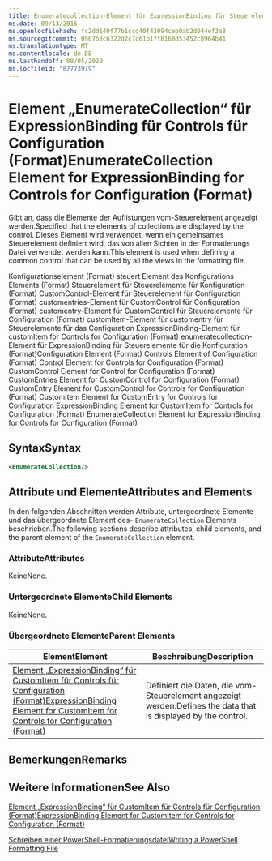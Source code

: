 ```yaml
---
title: Enumeratecollection-Element für ExpressionBinding für Steuerelemente für die Konfiguration (Format) | Microsoft-Dokumentation
ms.date: 09/13/2016
ms.openlocfilehash: fc2dd140f77b1ccd40f43094ceb0ab2d044ef3a8
ms.sourcegitcommit: 0907b8c6322d2c7c61b17f8168d53452c8964b41
ms.translationtype: MT
ms.contentlocale: de-DE
ms.lasthandoff: 08/05/2020
ms.locfileid: "87773979"
---
```

# <a name="enumeratecollection-element-for-expressionbinding-for-controls-for-configuration-format"></a><span data-ttu-id="f4143-102">Element „EnumerateCollection“ für ExpressionBinding für Controls für Configuration (Format)</span><span class="sxs-lookup"><span data-stu-id="f4143-102">EnumerateCollection Element for ExpressionBinding for Controls for Configuration (Format)</span></span>

<span data-ttu-id="f4143-103">Gibt an, dass die Elemente der Auflistungen vom-Steuerelement angezeigt werden.</span><span class="sxs-lookup"><span data-stu-id="f4143-103">Specified that the elements of collections are displayed by the control.</span></span> <span data-ttu-id="f4143-104">Dieses Element wird verwendet, wenn ein gemeinsames Steuerelement definiert wird, das von allen Sichten in der Formatierungs Datei verwendet werden kann.</span><span class="sxs-lookup"><span data-stu-id="f4143-104">This element is used when defining a common control that can be used by all the views in the formatting file.</span></span>

<span data-ttu-id="f4143-105">Konfigurationselement (Format) steuert Element des Konfigurations Elements (Format) Steuerelement für Steuerelemente für Konfiguration (Format) CustomControl-Element für Steuerelement für Configuration (Format) customentries-Element für CustomControl für Configuration (Format) customentry-Element für CustomControl für Steuerelemente für Configuration (Format) customItem-Element für customentry für Steuerelemente für das Configuration ExpressionBinding-Element für customItem for Controls for Configuration (Format) enumeratecollection-Element für ExpressionBinding für Steuerelemente für die Konfiguration (Format)</span><span class="sxs-lookup"><span data-stu-id="f4143-105">Configuration Element (Format) Controls Element of Configuration (Format) Control Element for Controls for Configuration (Format) CustomControl Element for Control for Configuration (Format) CustomEntries Element for CustomControl for Configuration (Format) CustomEntry Element for CustomControl for Controls for Configuration (Format) CustomItem Element for CustomEntry for Controls for Configuration ExpressionBinding Element for CustomItem for Controls for Configuration (Format) EnumerateCollection Element for ExpressionBinding for Controls for Configuration (Format)</span></span>

## <a name="syntax"></a><span data-ttu-id="f4143-106">Syntax</span><span class="sxs-lookup"><span data-stu-id="f4143-106">Syntax</span></span>

```xml
<EnumerateCollection/>
```

## <a name="attributes-and-elements"></a><span data-ttu-id="f4143-107">Attribute und Elemente</span><span class="sxs-lookup"><span data-stu-id="f4143-107">Attributes and Elements</span></span>

<span data-ttu-id="f4143-108">In den folgenden Abschnitten werden Attribute, untergeordnete Elemente und das übergeordnete Element des- `EnumerateCollection` Elements beschrieben.</span><span class="sxs-lookup"><span data-stu-id="f4143-108">The following sections describe attributes, child elements, and the parent element of the `EnumerateCollection` element.</span></span>

### <a name="attributes"></a><span data-ttu-id="f4143-109">Attribute</span><span class="sxs-lookup"><span data-stu-id="f4143-109">Attributes</span></span>

<span data-ttu-id="f4143-110">Keine</span><span class="sxs-lookup"><span data-stu-id="f4143-110">None.</span></span>

### <a name="child-elements"></a><span data-ttu-id="f4143-111">Untergeordnete Elemente</span><span class="sxs-lookup"><span data-stu-id="f4143-111">Child Elements</span></span>

<span data-ttu-id="f4143-112">Keine</span><span class="sxs-lookup"><span data-stu-id="f4143-112">None.</span></span>

### <a name="parent-elements"></a><span data-ttu-id="f4143-113">Übergeordnete Elemente</span><span class="sxs-lookup"><span data-stu-id="f4143-113">Parent Elements</span></span>

|<span data-ttu-id="f4143-114">Element</span><span class="sxs-lookup"><span data-stu-id="f4143-114">Element</span></span>|<span data-ttu-id="f4143-115">Beschreibung</span><span class="sxs-lookup"><span data-stu-id="f4143-115">Description</span></span>|
|-------------|-----------------|
|[<span data-ttu-id="f4143-116">Element „ExpressionBinding“ für CustomItem für Controls für Configuration (Format)</span><span class="sxs-lookup"><span data-stu-id="f4143-116">ExpressionBinding Element for CustomItem for Controls for Configuration (Format)</span></span>](./expressionbinding-element-for-customitem-for-controls-for-configuration-format.md)|<span data-ttu-id="f4143-117">Definiert die Daten, die vom-Steuerelement angezeigt werden.</span><span class="sxs-lookup"><span data-stu-id="f4143-117">Defines the data that is displayed by the control.</span></span>|

## <a name="remarks"></a><span data-ttu-id="f4143-118">Bemerkungen</span><span class="sxs-lookup"><span data-stu-id="f4143-118">Remarks</span></span>

## <a name="see-also"></a><span data-ttu-id="f4143-119">Weitere Informationen</span><span class="sxs-lookup"><span data-stu-id="f4143-119">See Also</span></span>

[<span data-ttu-id="f4143-120">Element „ExpressionBinding“ für CustomItem für Controls für Configuration (Format)</span><span class="sxs-lookup"><span data-stu-id="f4143-120">ExpressionBinding Element for CustomItem for Controls for Configuration (Format)</span></span>](./expressionbinding-element-for-customitem-for-controls-for-configuration-format.md)

[<span data-ttu-id="f4143-121">Schreiben einer PowerShell-Formatierungsdatei</span><span class="sxs-lookup"><span data-stu-id="f4143-121">Writing a PowerShell Formatting File</span></span>](./writing-a-powershell-formatting-file.md)
